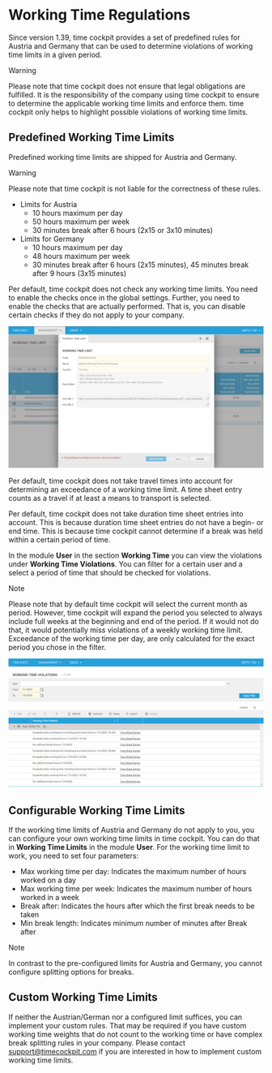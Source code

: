 # Working Time Regulations	

Since version 1.39, time cockpit provides a set of predefined rules for Austria and Germany that can be used to determine violations of working time limits in a given period.

> [!WARNING]
Please note that time cockpit does not ensure that legal obligations are fulfilled. It is the responsibility of the company using time cockpit to ensure to determine the applicable working time limits and enforce them. time cockpit only helps to highlight possible violations of working time limits.

## Predefined Working Time Limits

Predefined working time limits are shipped for Austria and Germany.

> [!WARNING]
Please note that time cockpit is not liable for the correctness of these rules.

- Limits for Austria
    - 10 hours maximum per day
    - 50 hours maximum per week
    - 30 minutes break after 6 hours (2x15 or 3x10 minutes)
- Limits for Germany
    - 10 hours maximum per day
    - 48 hours maximum per week
    - 30 minutes break after 6 hours (2x15 minutes), 45 minutes break after 9 hours (3x15 minutes)

Per default, time cockpit does not check any working time limits. You need to enable the checks once in the global settings. Further, you need to enable the checks that are actually performed. That is, you can disable certain checks if they do not apply to your company.

![Working time limits](images/working-time-limits-web.png "Working time limits")

Per default, time cockpit does not take travel times into account for determining an exceedance of a working time limit. A time sheet entry counts as a travel if at least a means to transport is selected.

Per default, time cockpit does not take duration time sheet entries into account. This is because duration time sheet entries do not have a begin- or end time. This is because time cockpit cannot determine if a break was held within a certain period of time.

In the module **User** in the section **Working Time** you can view the violations under **Working Time Violations**. You can filter for a certain user and a select a period of time that should be checked for violations.

> [!NOTE]
Please note that by default time cockpit will select the current month as period. However, time cockpit will expand the period you selected to always include full weeks at the beginning and end of the period. If it would not do that, it would potentially miss violations of a weekly working time limit. Exceedance of the working time per day, are only calculated for the exact period you chose in the filter.

![Working time violations](images/working-time-violations-web.png "Working time violations")

## Configurable Working Time Limits

If the working time limits of Austria and Germany do not apply to you, you can configure your own working time limits in time cockpit. You can do that in **Working Time Limits** in the module **User**. For the working time limit to work, you need to set four parameters:

- Max working time per day: Indicates the maximum number of hours worked on a day
- Max working time per week: Indicates the maximum number of hours worked in a week
- Break after: Indicates the hours after which the first break needs to be taken
- Min break length: Indicates minimum number of minutes after Break after

> [!NOTE]
In contrast to the pre-configured limits for Austria and Germany, you cannot configure splitting options for breaks.

## Custom Working Time Limits

If neither the Austrian/German nor a configured limit suffices, you can implement your custom rules. That may be required if you have custom working time weights that do not count to the working time or have complex break splitting rules in your company. Please contact [support@timecockpit.com](mailto:support@timecockpit.com) if you are interested in how to implement custom working time limits.